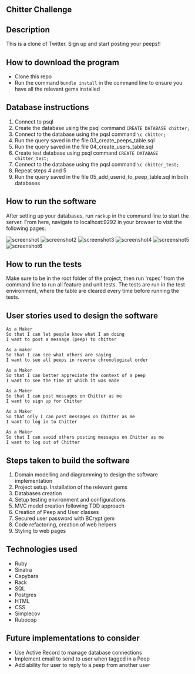 ## Chitter Challenge

Description
-------

This is a clone of Twitter. Sign up and start posting your peeps!!

How to download the program
----

* Clone this repo
* Run the command `bundle install` in the command line to ensure you have all the relevant gems installed

Database instructions
----

1. Connect to psql
2. Create the database using the psql command `CREATE DATABASE chitter;`
3. Connect to the database using the pqsl command `\c chitter;`
4. Run the query saved in the file 03_create_peeps_table.sql
5. Run the query saved in the file 04_create_users_table.sql
6. Create test database using psql command `CREATE DATABASE chitter_test;`
7. Connect to the database using the pqsl command `\c chitter_test;`
8. Repeat steps 4 and 5
10. Run the query saved in the file 05_add_userid_to_peep_table.sql in both databases

How to run the software
-----
After setting up your databases, run `rackup` in the command line to start the server. From here, navigate to localhost:9292 in your browser to visit the following pages:

![screenshot](https://github.com/valentina-maggio/chitter-challenge/blob/main/public/screenshots/01_welcome.png?raw=true)
![screenshot2](https://github.com/valentina-maggio/chitter-challenge/blob/main/public/screenshots/02_sign_in.png?raw=true)
![screenshot3](https://github.com/valentina-maggio/chitter-challenge/blob/main/public/screenshots/03_sign_up.png?raw=true)
![screenshot4](https://github.com/valentina-maggio/chitter-challenge/blob/main/public/screenshots/04_chitter_page.png?raw=true)
![screenshot5](https://github.com/valentina-maggio/chitter-challenge/blob/main/public/screenshots/05_new_peep.png?raw=true)
![screenshot6](https://github.com/valentina-maggio/chitter-challenge/blob/main/public/screenshots/06_sign_out.png?raw=true)

How to run the tests
-----
Make sure to be in the root folder of the project, then run 'rspec' from the command line to run all feature and unit tests. 
The tests are run in the test environment, where the table are cleared every time before running the tests.

User stories used to design the software
-------

```
As a Maker
So that I can let people know what I am doing  
I want to post a message (peep) to chitter

As a maker
So that I can see what others are saying  
I want to see all peeps in reverse chronological order

As a Maker
So that I can better appreciate the context of a peep
I want to see the time at which it was made

As a Maker
So that I can post messages on Chitter as me
I want to sign up for Chitter

As a Maker
So that only I can post messages on Chitter as me
I want to log in to Chitter

As a Maker
So that I can avoid others posting messages on Chitter as me
I want to log out of Chitter
```

Steps taken to build the software
-------

1. Domain modelling and diagramming to design the software implementation
2. Project setup. Installation of the relevant gems
3. Databases creation
4. Setup testing environment and configurations
5. MVC model creation following TDD approach
6. Creation of Peep and User classes
7. Secured user password with BCrypt gem
8. Code refactoring, creation of web helpers
9. Styling to web pages

Technologies used
-----
* Ruby
* Sinatra
* Capybara
* Rack
* SQL
* Postgres
* HTML
* CSS
* Simplecov
* Rubocop

Future implementations to consider
-----
* Use Active Record to manage database connections
* Implement email to send to user when tagged in a Peep
* Add ability for user to reply to a peep from another user

